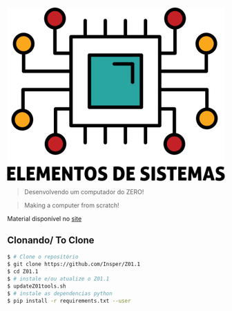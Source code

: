 [![](icon-elementos.png)](https://insper.github.io/Z01.1/)

> Desenvolvendo um computador do ZERO!

>Making a computer from scratch!

Material disponível no [site](https://insper.github.io/Z01.1/)

## Clonando/ To Clone

``` bash
$ # Clone o repositório
$ git clone https://github.com/Insper/Z01.1
$ cd Z01.1
$ # instale e/ou atualize o Z01.1
$ updateZ01tools.sh
$ # instale as dependencias python
$ pip install -r requirements.txt --user
```

